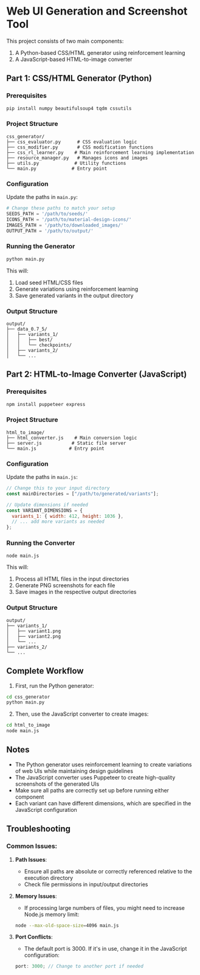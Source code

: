 # Web UI Generation and Screenshot Tool

This project consists of two main components:

1. A Python-based CSS/HTML generator using reinforcement learning
2. A JavaScript-based HTML-to-image converter

## Part 1: CSS/HTML Generator (Python)

### Prerequisites

```bash
pip install numpy beautifulsoup4 tqdm cssutils
```

### Project Structure

```
css_generator/
├── css_evaluator.py      # CSS evaluation logic
├── css_modifier.py       # CSS modification functions
├── css_rl_learner.py    # Main reinforcement learning implementation
├── resource_manager.py   # Manages icons and images
├── utils.py             # Utility functions
└── main.py             # Entry point
```

### Configuration

Update the paths in `main.py`:

```python
# Change these paths to match your setup
SEEDS_PATH = '/path/to/seeds/'
ICONS_PATH = '/path/to/material-design-icons/'
IMAGES_PATH = '/path/to/downloaded_images/'
OUTPUT_PATH = '/path/to/output/'
```

### Running the Generator

```bash
python main.py
```

This will:

1. Load seed HTML/CSS files
2. Generate variations using reinforcement learning
3. Save generated variants in the output directory

### Output Structure

```
output/
├── data_0.7_5/
│   ├── variants_1/
│   │   ├── best/
│   │   └── checkpoints/
│   ├── variants_2/
│   └── ...
```

## Part 2: HTML-to-Image Converter (JavaScript)

### Prerequisites

```bash
npm install puppeteer express
```

### Project Structure

```
html_to_image/
├── html_converter.js    # Main conversion logic
├── server.js           # Static file server
└── main.js            # Entry point
```

### Configuration

Update the paths in `main.js`:

```javascript
// Change this to your input directory
const mainDirectories = ["/path/to/generated/variants"];

// Update dimensions if needed
const VARIANT_DIMENSIONS = {
  variants_1: { width: 412, height: 1036 },
  // ... add more variants as needed
};
```

### Running the Converter

```bash
node main.js
```

This will:

1. Process all HTML files in the input directories
2. Generate PNG screenshots for each file
3. Save images in the respective output directories

### Output Structure

```
output/
├── variants_1/
│   ├── variant1.png
│   ├── variant2.png
│   └── ...
├── variants_2/
└── ...
```

## Complete Workflow

1. First, run the Python generator:

```bash
cd css_generator
python main.py
```

2. Then, use the JavaScript converter to create images:

```bash
cd html_to_image
node main.js
```

## Notes

- The Python generator uses reinforcement learning to create variations of web UIs while maintaining design guidelines
- The JavaScript converter uses Puppeteer to create high-quality screenshots of the generated UIs
- Make sure all paths are correctly set up before running either component
- Each variant can have different dimensions, which are specified in the JavaScript configuration

## Troubleshooting

### Common Issues:

1. **Path Issues**:

   - Ensure all paths are absolute or correctly referenced relative to the execution directory
   - Check file permissions in input/output directories

2. **Memory Issues**:

   - If processing large numbers of files, you might need to increase Node.js memory limit:

   ```bash
   node --max-old-space-size=4096 main.js
   ```

3. **Port Conflicts**:
   - The default port is 3000. If it's in use, change it in the JavaScript configuration:
   ```javascript
   port: 3000; // Change to another port if needed
   ```
